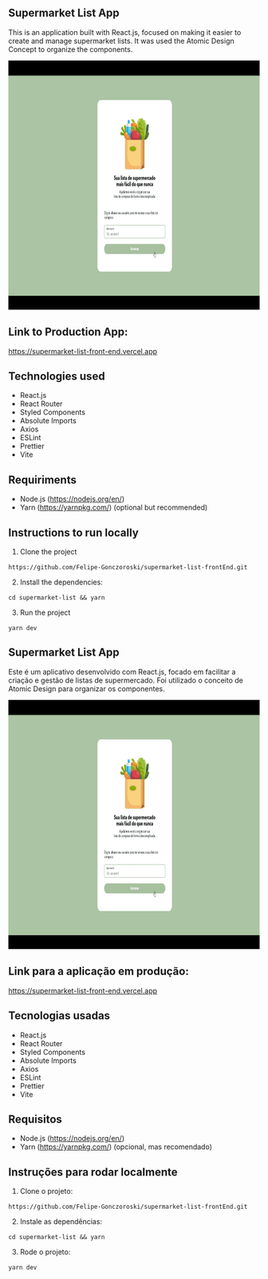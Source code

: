 ## Supermarket List App

This is an application built with React.js, focused on making it easier to create and manage supermarket lists.
It was used the Atomic Design Concept to organize the components.

<p>
<img height="500" src="https://github.com/Felipe-Gonczoroski/supermarket-list-frontEnd/blob/master/public/images/Demo.gif" alt="Supermarket List Demo"/>
</p>

## Link to Production App:

https://supermarket-list-front-end.vercel.app

## Technologies used

- React.js
- React Router
- Styled Components
- Absolute Imports
- Axios
- ESLint
- Prettier
- Vite

## Requiriments

- Node.js (https://nodejs.org/en/)
- Yarn (https://yarnpkg.com/) (optional but recommended)

## Instructions to run locally

1. Clone the project

```
https://github.com/Felipe-Gonczoroski/supermarket-list-frontEnd.git
```

2. Install the dependencies:

```
cd supermarket-list && yarn
```

3. Run the project

```
yarn dev
```

## Supermarket List App

Este é um aplicativo desenvolvido com React.js, focado em facilitar a criação e gestão de listas de supermercado.
Foi utilizado o conceito de Atomic Design para organizar os componentes.

<p>
<img height="500" src="https://github.com/Felipe-Gonczoroski/supermarket-list-frontEnd/blob/master/public/images/Demo.gif" alt="Supermarket List Demo"/>
</p>

## Link para a aplicação em produção:

https://supermarket-list-front-end.vercel.app

## Tecnologias usadas

- React.js
- React Router
- Styled Components
- Absolute Imports
- Axios
- ESLint
- Prettier
- Vite

## Requisitos

- Node.js (https://nodejs.org/en/)
- Yarn (https://yarnpkg.com/) (opcional, mas recomendado)

## Instruções para rodar localmente

1. Clone o projeto:

```
https://github.com/Felipe-Gonczoroski/supermarket-list-frontEnd.git
```

2. Instale as dependências:

```
cd supermarket-list && yarn
```

3. Rode o projeto:

```
yarn dev
```
